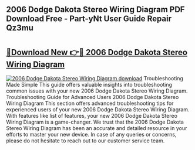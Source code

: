 ## 2006 Dodge Dakota Stereo Wiring Diagram PDF Download Free - Part-yNt User Guide Repair Qz3mu

# <h2><a href="http://dfifcv.blite.top/?on=2006+Dodge+Dakota+Stereo+Wiring+Diagram">🔗Download New 👉🔴 2006 Dodge Dakota Stereo Wiring Diagram</a></h2>

[![2006 Dodge Dakota Stereo Wiring Diagram download](https://i.imgur.com/lujVjoI.png)](http://dfifcv.blite.top/?on=2006+Dodge+Dakota+Stereo+Wiring+Diagram)
Troubleshooting Made Simple This guide offers valuable insights into troubleshooting common issues with your new 2006 Dodge Dakota Stereo Wiring Diagram. Troubleshooting Guide for Advanced Users 2006 Dodge Dakota Stereo Wiring Diagram This section offers advanced troubleshooting tips for experienced users of your new 2006 Dodge Dakota Stereo Wiring Diagram. With features like list of features, your new 2006 Dodge Dakota Stereo Wiring Diagram is a game-changer. We trust that the 2006 Dodge Dakota Stereo Wiring Diagram has been an accurate and detailed resource in your efforts to master your new device. In case of any queries or concerns, please do not hesitate to reach out to our customer service team.
